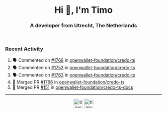 <h1 align="center">Hi 👋, I'm Timo</h1>
<h3 align="center">A developer from Utrecht, The Netherlands</h3>
<br/>
<!-- https://github.com/rahuldkjain/github-profile-readme-generator --!>

<!--  <p align="left"><img src="https://github-readme-stats.vercel.app/api?username=timoglastra&show_icons=true&count_private=true&" alt="timoglastra" /></p> --!>

<!--
Github language stats
<p align="left"><img src="https://github-readme-stats.vercel.app/api/top-langs/?username=timoglastra&layout=compact" alt="timoglastra" /><p>
-->

<!-- Codestats language stats -->
<!-- <p align="left"><img src="https://codestats-readme.vercel.app/api/top-langs/?username=timoglastra&layout=compact&language_count=12" alt="timoglastra" /><p>    --!>
  
<h3>Recent Activity</h3>

<!--START_SECTION:activity-->
1. 🗣 Commented on [#1768](https://github.com/openwallet-foundation/credo-ts/issues/1768#issuecomment-1949880628) in [openwallet-foundation/credo-ts](https://github.com/openwallet-foundation/credo-ts)
2. 🗣 Commented on [#1753](https://github.com/openwallet-foundation/credo-ts/pull/1753#issuecomment-1947634765) in [openwallet-foundation/credo-ts](https://github.com/openwallet-foundation/credo-ts)
3. 🗣 Commented on [#1763](https://github.com/openwallet-foundation/credo-ts/issues/1763#issuecomment-1947632119) in [openwallet-foundation/credo-ts](https://github.com/openwallet-foundation/credo-ts)
4. 🎉 Merged PR [#1766](https://github.com/openwallet-foundation/credo-ts/pull/1766) in [openwallet-foundation/credo-ts](https://github.com/openwallet-foundation/credo-ts)
5. 🎉 Merged PR [#151](https://github.com/openwallet-foundation/credo-ts-docs/pull/151) in [openwallet-foundation/credo-ts-docs](https://github.com/openwallet-foundation/credo-ts-docs)
<!--END_SECTION:activity-->

---

<p align="center">
<a href="https://twitter.com/timoglastra" target="blank"><img align="center" src="https://cdn.jsdelivr.net/npm/simple-icons@3.0.1/icons/twitter.svg" alt="timoglastra" height="30" width="30" /></a>
<a href="https://linkedin.com/in/timoglastra" target="blank"><img align="center" src="https://cdn.jsdelivr.net/npm/simple-icons@3.0.1/icons/linkedin.svg" alt="timoglastra" height="30" width="30" /></a>
</p>



